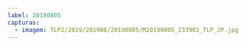 ```yaml
---
label: 20190805
capturas:
  - imagem: TLP2/2019/201908/20190805/M20190805_233902_TLP_2P.jpg
---
```

